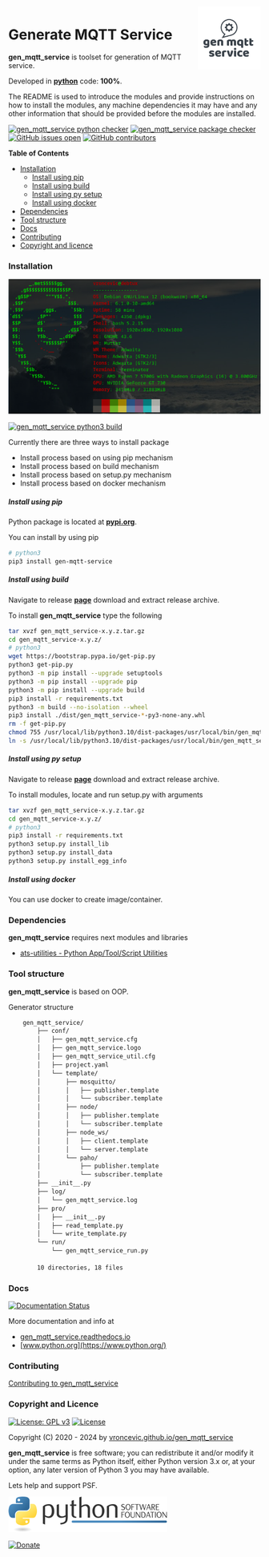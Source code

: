 <img align="right" src="https://raw.githubusercontent.com/vroncevic/gen_mqtt_service/dev/docs/gen_mqtt_service_logo.png" width="25%">

# Generate MQTT Service

**gen_mqtt_service** is toolset for generation of MQTT service.

Developed in **[python](https://www.python.org/)** code: **100%**.

The README is used to introduce the modules and provide instructions on
how to install the modules, any machine dependencies it may have and any
other information that should be provided before the modules are installed.

[![gen_mqtt_service python checker](https://github.com/vroncevic/gen_mqtt_service/actions/workflows/gen_mqtt_service_python_checker.yml/badge.svg)](https://github.com/vroncevic/gen_mqtt_service/actions/workflows/gen_mqtt_service_python_checker.yml) [![gen_mqtt_service package checker](https://github.com/vroncevic/gen_mqtt_service/actions/workflows/gen_mqtt_service_package_checker.yml/badge.svg)](https://github.com/vroncevic/gen_mqtt_service/actions/workflows/gen_mqtt_service_package.yml) [![GitHub issues open](https://img.shields.io/github/issues/vroncevic/gen_mqtt_service.svg)](https://github.com/vroncevic/gen_mqtt_service/issues) [![GitHub contributors](https://img.shields.io/github/contributors/vroncevic/gen_mqtt_service.svg)](https://github.com/vroncevic/gen_mqtt_service/graphs/contributors)

<!-- START doctoc generated TOC please keep comment here to allow auto update -->
<!-- DON'T EDIT THIS SECTION, INSTEAD RE-RUN doctoc TO UPDATE -->
**Table of Contents**

- [Installation](#installation)
    - [Install using pip](#install-using-pip)
    - [Install using build](#install-using-build)
    - [Install using py setup](#install-using-py-setup)
    - [Install using docker](#install-using-docker)
- [Dependencies](#dependencies)
- [Tool structure](#tool-structure)
- [Docs](#docs)
- [Contributing](#contributing)
- [Copyright and licence](#copyright-and-licence)

<!-- END doctoc generated TOC please keep comment here to allow auto update -->

### Installation

![debian linux os](https://raw.githubusercontent.com/vroncevic/gen_mqtt_service/dev/docs/debtux.png)

[![gen_mqtt_service python3 build](https://github.com/vroncevic/gen_mqtt_service/actions/workflows/gen_mqtt_service_python3_build.yml/badge.svg)](https://github.com/vroncevic/gen_mqtt_service/actions/workflows/gen_mqtt_service_python3_build.yml)

Currently there are three ways to install package
* Install process based on using pip mechanism
* Install process based on build mechanism
* Install process based on setup.py mechanism
* Install process based on docker mechanism

##### Install using pip

Python package is located at **[pypi.org](https://pypi.org/project/gen-mqtt-service/)**.

You can install by using pip

```bash
# python3
pip3 install gen-mqtt-service
```

##### Install using build

Navigate to release **[page](https://github.com/vroncevic/gen_mqtt_service/releases/)** download and extract release archive.

To install **gen_mqtt_service** type the following

```bash
tar xvzf gen_mqtt_service-x.y.z.tar.gz
cd gen_mqtt_service-x.y.z/
# python3
wget https://bootstrap.pypa.io/get-pip.py
python3 get-pip.py 
python3 -m pip install --upgrade setuptools
python3 -m pip install --upgrade pip
python3 -m pip install --upgrade build
pip3 install -r requirements.txt
python3 -m build --no-isolation --wheel
pip3 install ./dist/gen_mqtt_service-*-py3-none-any.whl
rm -f get-pip.py
chmod 755 /usr/local/lib/python3.10/dist-packages/usr/local/bin/gen_mqtt_service_run.py
ln -s /usr/local/lib/python3.10/dist-packages/usr/local/bin/gen_mqtt_service_run.py /usr/local/bin/gen_mqtt_service_run.py
```

##### Install using py setup

Navigate to release **[page](https://github.com/vroncevic/gen_mqtt_service/releases/)** download and extract release archive.

To install modules, locate and run setup.py with arguments

```bash
tar xvzf gen_mqtt_service-x.y.z.tar.gz
cd gen_mqtt_service-x.y.z/
# python3
pip3 install -r requirements.txt
python3 setup.py install_lib
python3 setup.py install_data
python3 setup.py install_egg_info
```

##### Install using docker

You can use docker to create image/container.

### Dependencies

**gen_mqtt_service** requires next modules and libraries

* [ats-utilities - Python App/Tool/Script Utilities](https://vroncevic.github.io/ats_utilities)

### Tool structure

**gen_mqtt_service** is based on OOP.

Generator structure

```bash
    gen_mqtt_service/
        ├── conf/
        │   ├── gen_mqtt_service.cfg
        │   ├── gen_mqtt_service.logo
        │   ├── gen_mqtt_service_util.cfg
        │   ├── project.yaml
        │   └── template/
        │       ├── mosquitto/
        │       │   ├── publisher.template
        │       │   └── subscriber.template
        │       ├── node/
        │       │   ├── publisher.template
        │       │   └── subscriber.template
        │       ├── node_ws/
        │       │   ├── client.template
        │       │   └── server.template
        │       └── paho/
        │           ├── publisher.template
        │           └── subscriber.template
        ├── __init__.py
        ├── log/
        │   └── gen_mqtt_service.log
        ├── pro/
        │   ├── __init__.py
        │   ├── read_template.py
        │   └── write_template.py
        └── run/
            └── gen_mqtt_service_run.py
        
        10 directories, 18 files
```

### Docs

[![Documentation Status](https://readthedocs.org/projects/gen_mqtt_service/badge/?version=latest)](https://gen-mqtt-service.readthedocs.io/en/latest/?badge=latest)

More documentation and info at

* [gen_mqtt_service.readthedocs.io](https://gen-mqtt-service.readthedocs.io)
* [www.python.org](https://www.python.org/)

### Contributing

[Contributing to gen_mqtt_service](CONTRIBUTING.md)

### Copyright and Licence

[![License: GPL v3](https://img.shields.io/badge/License-GPLv3-blue.svg)](https://www.gnu.org/licenses/gpl-3.0) [![License](https://img.shields.io/badge/License-Apache%202.0-blue.svg)](https://opensource.org/licenses/Apache-2.0)

Copyright (C) 2020 - 2024 by [vroncevic.github.io/gen_mqtt_service](https://vroncevic.github.io/gen_mqtt_service)

**gen_mqtt_service** is free software; you can redistribute it and/or modify
it under the same terms as Python itself, either Python version 3.x or,
at your option, any later version of Python 3 you may have available.

Lets help and support PSF.

[![Python Software Foundation](https://raw.githubusercontent.com/vroncevic/gen_mqtt_service/dev/docs/psf-logo-alpha.png)](https://www.python.org/psf/)

[![Donate](https://www.paypalobjects.com/en_US/i/btn/btn_donateCC_LG.gif)](https://www.python.org/psf/donations/)
